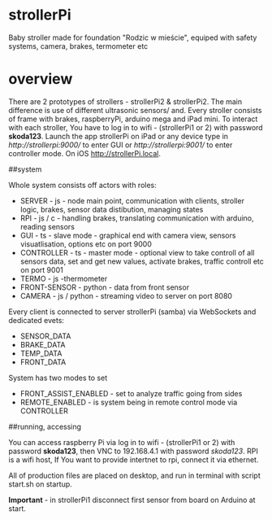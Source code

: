 # strollerPi
Baby stroller made for foundation "Rodzic w mieście", equiped with safety systems, camera, brakes, termometer etc

# overview
There are 2 prototypes of strollers - strollerPi2 & strollerPi2. The main difference is use of different ultrasonic sensors/ and. Every stroller consists of 
frame with brakes, raspberryPi, arduino mega and iPad mini. To interact with each stroller, You have to log in to wifi - (strollerPi1 or 2) with password **skoda123**. 
Launch the app strollerPi on iPad or any device type in _http://strollerpi:9000/_ to enter GUI or _http://strollerpi:9001/_ to enter controller mode. On iOS http://strollerPi.local.

##system

Whole system consists off actors with roles:
- SERVER - js - node main point, communication with clients, stroller logic, brakes, sensor data distibution, managing states
- RPI - js / c - handling brakes, translating communication with arduino, reading sensors  
- GUI - ts - slave mode - graphical end with camera view, sensors visuatlisation, options etc on port 9000
- CONTROLLER - ts - master mode - optional view to take controll of all sensors data, set and get new values, activate brakes, traffic controll etc on port 9001 
- TERMO - js -thermometer 
- FRONT-SENSOR - python - data from front sensor
- CAMERA - js / python - streaming video to server on port 8080

Every client is connected to server strollerPi (samba) via WebSockets and dedicated evets:

- SENSOR_DATA
- BRAKE_DATA
- TEMP_DATA
- FRONT_DATA

System has two modes to set

- FRONT_ASSIST_ENABLED - set to analyze traffic going from sides
- REMOTE_ENABLED - is system being in remote control mode via CONTROLLER

##running, accessing

You can access raspberry Pi via log in to wifi - (strollerPi1 or 2) with password **skoda123**, then VNC to 192.168.4.1 with password _skoda123_. RPI is a wifi host, If You want to 
provide intertnet to rpi, connect it via ethernet. 

All of production files are placed on desktop, and run in terminal with script start.sh on startup.

**Important** - in strollerPi1 disconnect first sensor from board on Arduino at start.


